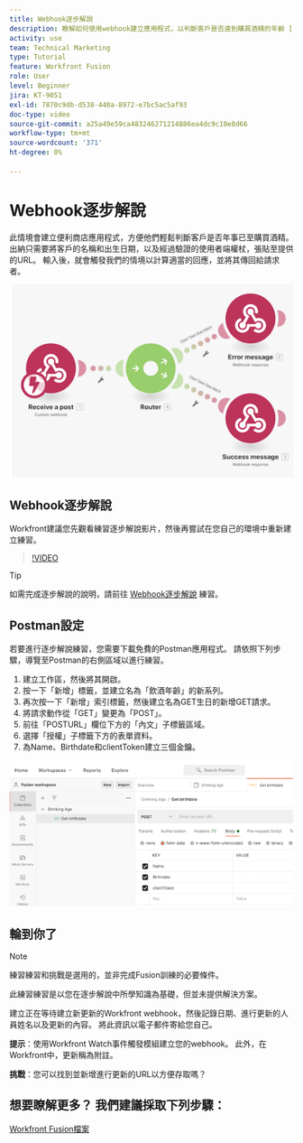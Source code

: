 ```yaml
---
title: Webhook逐步解說
description: 瞭解如何使用webhook建立應用程式，以判斷客戶是否達到購買酒精的年齡 [!DNL Adobe Workfront Fusion].
activity: use
team: Technical Marketing
type: Tutorial
feature: Workfront Fusion
role: User
level: Beginner
jira: KT-9051
exl-id: 7870c9db-d538-440a-8972-e7bc5ac5af93
doc-type: video
source-git-commit: a25a49e59ca483246271214886ea4dc9c10e8d66
workflow-type: tm+mt
source-wordcount: '371'
ht-degree: 0%

---
```


# Webhook逐步解說

此情境會建立便利商店應用程式，方便他們輕鬆判斷客戶是否年事已至購買酒精。 出納只需要將客戶的名稱和出生日期，以及經過驗證的使用者端權杖，張貼至提供的URL。 輸入後，就會觸發我們的情境以計算適當的回應，並將其傳回給請求者。

![使用交換器模組的影像](assets/beyond-basic-modules-5.png)

## Webhook逐步解說

Workfront建議您先觀看練習逐步解說影片，然後再嘗試在您自己的環境中重新建立練習。

>[!VIDEO](https://video.tv.adobe.com/v/335292/?quality=12&learn=on)

>[!TIP]
>
>如需完成逐步解說的說明，請前往 [Webhook逐步解說](https://experienceleague.adobe.com/docs/workfront-learn/tutorials-workfront/fusion/exercises/webhooks.html?lang=en) 練習。

## Postman設定

若要進行逐步解說練習，您需要下載免費的Postman應用程式。 請依照下列步驟，導覽至Postman的右側區域以進行練習。

1. 建立工作區，然後將其開啟。
1. 按一下「新增」標籤，並建立名為「飲酒年齡」的新系列。
1. 再次按一下「新增」索引標籤，然後建立名為GET生日的新增GET請求。
1. 將請求動作從「GET」變更為「POST」。
1. 前往「POSTURL」欄位下方的「內文」子標籤區域。
1. 選擇「授權」子標籤下方的表單資料。
1. 為Name、Birthdate和clientToken建立三個金鑰。

![使用交換器模組的影像](assets/beyond-basic-modules-6.png)

## 輪到你了

>[!NOTE]
>
>練習練習和挑戰是選用的，並非完成Fusion訓練的必要條件。

此練習練習是以您在逐步解說中所學知識為基礎，但並未提供解決方案。

建立正在等待建立新更新的Workfront webhook，然後記錄日期、進行更新的人員姓名以及更新的內容。 將此資訊以電子郵件寄給您自己。

**提示**：使用Workfront Watch事件觸發模組建立您的webhook。 此外，在Workfront中，更新稱為附註。

**挑戰**：您可以找到並新增進行更新的URL以方便存取嗎？


## 想要瞭解更多？ 我們建議採取下列步驟：

[Workfront Fusion檔案](https://experienceleague.adobe.com/docs/workfront/using/adobe-workfront-fusion/workfront-fusion-2.html?lang=en)
